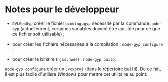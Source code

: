 # Notes pour le développeur

- `DVLGenGyp` créer le fichier `binding.gyp` nécessité par la commande `node-gyp` (actuellement, certaines variables doivent être ajoutée pour ce que ce fichier soit utilisable) ;

- pour créer les fichiers nécessaires à la compilation  : `node-gyp configure`  ;

- pour créer le binaire (`njss.node`)  : `node-gyp build`.

`node-gyp configure` créer un `.vcxproj` (dans le répertoire `build`). De ce fait, il est plus facile d'utilisre *Windows* pour mettre cet utilitaire au point.
